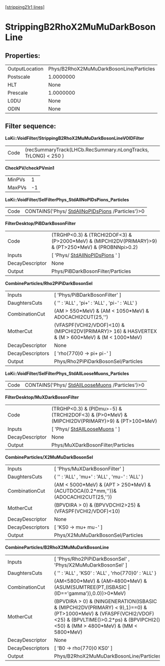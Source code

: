 [[stripping21r1 lines]](./stripping21r1-leptonic)

# StrippingB2RhoX2MuMuDarkBosonLine

## Properties:

|                |                                         |
|----------------|-----------------------------------------|
| OutputLocation | Phys/B2RhoX2MuMuDarkBosonLine/Particles |
| Postscale      | 1.0000000                               |
| HLT            | None                                    |
| Prescale       | 1.0000000                               |
| L0DU           | None                                    |
| ODIN           | None                                    |

## Filter sequence:

**LoKi::VoidFilter/StrippingB2RhoX2MuMuDarkBosonLineVOIDFilter**

|      |                                                                |
|------|----------------------------------------------------------------|
| Code | (recSummaryTrack(LHCb.RecSummary.nLongTracks, TrLONG) \< 250 ) |

**CheckPV/checkPVmin1**

|        |     |
|--------|-----|
| MinPVs | 1   |
| MaxPVs | -1  |

**LoKi::VoidFilter/SelFilterPhys_StdAllNoPIDsPions_Particles**

|      |                                                                                        |
|------|----------------------------------------------------------------------------------------|
| Code | CONTAINS('Phys/ [StdAllNoPIDsPions](./stripping21r1-stdallnopidspions) /Particles')\>0 |

**FilterDesktop/PiBDarkBosonFilter**

|                 |                                                                                                             |
|-----------------|-------------------------------------------------------------------------------------------------------------|
| Code            | (TRGHP\<0.3) & (TRCHI2DOF\<3) & (P\>2000\*MeV) & (MIPCHI2DV(PRIMARY)\>9) & (PT\>250\*MeV) & (PROBNNpi\>0.2) |
| Inputs          | [ 'Phys/ [StdAllNoPIDsPions](./stripping21r1-stdallnopidspions) ' ]                                       |
| DecayDescriptor | None                                                                                                        |
| Output          | Phys/PiBDarkBosonFilter/Particles                                                                           |

**CombineParticles/Rho2PiPiDarkBosonSel**

|                  |                                                                                                       |
|------------------|-------------------------------------------------------------------------------------------------------|
| Inputs           | [ 'Phys/PiBDarkBosonFilter' ]                                                                       |
| DaughtersCuts    | { '' : 'ALL' , 'pi+' : 'ALL' , 'pi-' : 'ALL' }                                                        |
| CombinationCut   | (AM \> 550\*MeV) & (AM \< 1050\*MeV) & ADOCACHI2CUT(25,'')                                            |
| MotherCut        | (VFASPF(VCHI2/VDOF)\<10) & (MIPCHI2DV(PRIMARY)\> 16) & HASVERTEX & (M \> 600\*MeV) & (M \< 1000\*MeV) |
| DecayDescriptor  | None                                                                                                  |
| DecayDescriptors | [ 'rho(770)0 -\> pi+ pi-' ]                                                                         |
| Output           | Phys/Rho2PiPiDarkBosonSel/Particles                                                                   |

**LoKi::VoidFilter/SelFilterPhys_StdAllLooseMuons_Particles**

|      |                                                                                      |
|------|--------------------------------------------------------------------------------------|
| Code | CONTAINS('Phys/ [StdAllLooseMuons](./stripping21r1-stdallloosemuons) /Particles')\>0 |

**FilterDesktop/MuXDarkBosonFilter**

|                 |                                                                                                      |
|-----------------|------------------------------------------------------------------------------------------------------|
| Code            | (TRGHP\<0.3) & (PIDmu\>-5) & (TRCHI2DOF\<3) & (P\>0\*MeV) & (MIPCHI2DV(PRIMARY)\>9) & (PT\>100\*MeV) |
| Inputs          | [ 'Phys/ [StdAllLooseMuons](./stripping21r1-stdallloosemuons) ' ]                                  |
| DecayDescriptor | None                                                                                                 |
| Output          | Phys/MuXDarkBosonFilter/Particles                                                                    |

**CombineParticles/X2MuMuDarkBosonSel**

|                  |                                                                                       |
|------------------|---------------------------------------------------------------------------------------|
| Inputs           | [ 'Phys/MuXDarkBosonFilter' ]                                                       |
| DaughtersCuts    | { '' : 'ALL' , 'mu+' : 'ALL' , 'mu-' : 'ALL' }                                        |
| CombinationCut   | (AM \< 5000\*MeV) & (APT \> 250\*MeV) & (ACUTDOCA(0.2\*mm,''))& (ADOCACHI2CUT(25,'')) |
| MotherCut        | (BPVDIRA \> 0) & (BPVVDCHI2\>25) & (VFASPF(VCHI2/VDOF)\<10)                           |
| DecayDescriptor  | None                                                                                  |
| DecayDescriptors | [ 'KS0 -\> mu+ mu-' ]                                                               |
| Output           | Phys/X2MuMuDarkBosonSel/Particles                                                     |

**CombineParticles/B2RhoX2MuMuDarkBosonLine**

|                  |                                                                                                                                                                                                             |
|------------------|-------------------------------------------------------------------------------------------------------------------------------------------------------------------------------------------------------------|
| Inputs           | [ 'Phys/Rho2PiPiDarkBosonSel' , 'Phys/X2MuMuDarkBosonSel' ]                                                                                                                                               |
| DaughtersCuts    | { '' : 'ALL' , 'KS0' : 'ALL' , 'rho(770)0' : 'ALL' }                                                                                                                                                        |
| CombinationCut   | (AM\<5800\*MeV) & (AM\>4800\*MeV) & (ASUM(SUMTREE(PT,(ISBASIC \| (ID=='gamma')),0.0))\>0\*MeV)                                                                                                              |
| MotherCut        | (BPVDIRA \> 0) & (NINGENERATION(ISBASIC & (MIPCHI2DV(PRIMARY) \< 9),1)==0) & (PT\>1000\*MeV) & (VFASPF(VCHI2/VDOF)\<25) & (BPVLTIME()\>0.2\*ps) & (BPVIPCHI2()\<50) & (MM \> 4800\*MeV) & (MM \< 5800\*MeV) |
| DecayDescriptor  | None                                                                                                                                                                                                        |
| DecayDescriptors | [ 'B0 -\> rho(770)0 KS0' ]                                                                                                                                                                                |
| Output           | Phys/B2RhoX2MuMuDarkBosonLine/Particles                                                                                                                                                                     |
